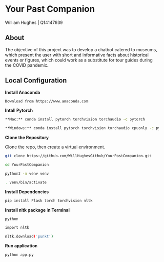 # Your Past Companion

William Hughes | Q14147939

## About

The objective of this project was to develop a chatbot catered to museums, which present the user with short and informative facts about historical events or figures, which could work as a substitute for tour guides during the COVID pandemic. 

## Local Configuration

**Install Anaconda**
```bash
Download from https://www.anaconda.com
```

**Intall Pytorch**
```bash
**Mac:** conda install pytorch torchvision torchaudio -c pytorch
```
```bash
**Windows:** conda install pytorch torchvision torchaudio cpuonly -c pytorch 
```

**Clone the Repository**

Clone the repo, then create a virtual environment. 

```bash
git clone https://github.com/WillHughesGithub/YourPastCompanion.git
```

```bash
cd YourPastCompanion
```

```bash
python3 -m venv venv
```

```bash
. venv/bin/activate
```

**Install Dependencies**
```bash
pip install Flask torch torchvision nltk
```

**Install nltk package in Terminal**
```bash
python
```

```bash
import nltk
```

```bash
nltk.download('punkt')
```

**Run application**
```bash
python app.py
```
